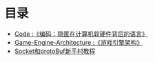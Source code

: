 # 目录

* [Code :《编码：隐匿在计算机软硬件背后的语言》](Code/code.md)
* [Game-Engine-Architecture :《游戏引擎架构》](game-engine-architecture/README.md)
* [Socket和protoBuf新手村教程](Socket-And-ProtoBuf/Socket和protoBuf新手村教程.md)
